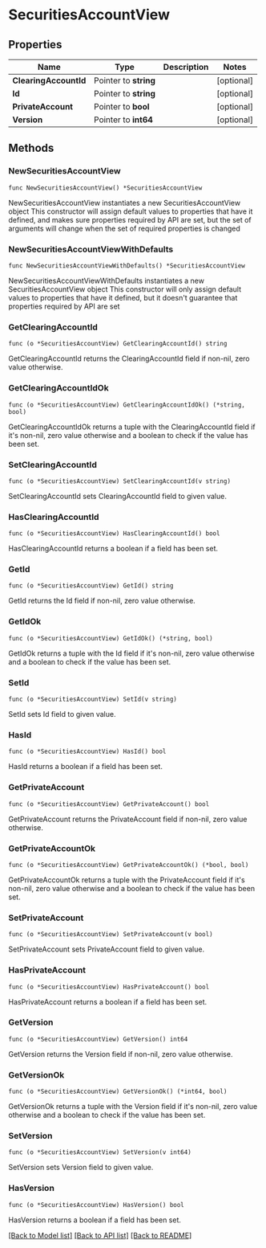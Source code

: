 # SecuritiesAccountView

## Properties

Name | Type | Description | Notes
------------ | ------------- | ------------- | -------------
**ClearingAccountId** | Pointer to **string** |  | [optional] 
**Id** | Pointer to **string** |  | [optional] 
**PrivateAccount** | Pointer to **bool** |  | [optional] 
**Version** | Pointer to **int64** |  | [optional] 

## Methods

### NewSecuritiesAccountView

`func NewSecuritiesAccountView() *SecuritiesAccountView`

NewSecuritiesAccountView instantiates a new SecuritiesAccountView object
This constructor will assign default values to properties that have it defined,
and makes sure properties required by API are set, but the set of arguments
will change when the set of required properties is changed

### NewSecuritiesAccountViewWithDefaults

`func NewSecuritiesAccountViewWithDefaults() *SecuritiesAccountView`

NewSecuritiesAccountViewWithDefaults instantiates a new SecuritiesAccountView object
This constructor will only assign default values to properties that have it defined,
but it doesn't guarantee that properties required by API are set

### GetClearingAccountId

`func (o *SecuritiesAccountView) GetClearingAccountId() string`

GetClearingAccountId returns the ClearingAccountId field if non-nil, zero value otherwise.

### GetClearingAccountIdOk

`func (o *SecuritiesAccountView) GetClearingAccountIdOk() (*string, bool)`

GetClearingAccountIdOk returns a tuple with the ClearingAccountId field if it's non-nil, zero value otherwise
and a boolean to check if the value has been set.

### SetClearingAccountId

`func (o *SecuritiesAccountView) SetClearingAccountId(v string)`

SetClearingAccountId sets ClearingAccountId field to given value.

### HasClearingAccountId

`func (o *SecuritiesAccountView) HasClearingAccountId() bool`

HasClearingAccountId returns a boolean if a field has been set.

### GetId

`func (o *SecuritiesAccountView) GetId() string`

GetId returns the Id field if non-nil, zero value otherwise.

### GetIdOk

`func (o *SecuritiesAccountView) GetIdOk() (*string, bool)`

GetIdOk returns a tuple with the Id field if it's non-nil, zero value otherwise
and a boolean to check if the value has been set.

### SetId

`func (o *SecuritiesAccountView) SetId(v string)`

SetId sets Id field to given value.

### HasId

`func (o *SecuritiesAccountView) HasId() bool`

HasId returns a boolean if a field has been set.

### GetPrivateAccount

`func (o *SecuritiesAccountView) GetPrivateAccount() bool`

GetPrivateAccount returns the PrivateAccount field if non-nil, zero value otherwise.

### GetPrivateAccountOk

`func (o *SecuritiesAccountView) GetPrivateAccountOk() (*bool, bool)`

GetPrivateAccountOk returns a tuple with the PrivateAccount field if it's non-nil, zero value otherwise
and a boolean to check if the value has been set.

### SetPrivateAccount

`func (o *SecuritiesAccountView) SetPrivateAccount(v bool)`

SetPrivateAccount sets PrivateAccount field to given value.

### HasPrivateAccount

`func (o *SecuritiesAccountView) HasPrivateAccount() bool`

HasPrivateAccount returns a boolean if a field has been set.

### GetVersion

`func (o *SecuritiesAccountView) GetVersion() int64`

GetVersion returns the Version field if non-nil, zero value otherwise.

### GetVersionOk

`func (o *SecuritiesAccountView) GetVersionOk() (*int64, bool)`

GetVersionOk returns a tuple with the Version field if it's non-nil, zero value otherwise
and a boolean to check if the value has been set.

### SetVersion

`func (o *SecuritiesAccountView) SetVersion(v int64)`

SetVersion sets Version field to given value.

### HasVersion

`func (o *SecuritiesAccountView) HasVersion() bool`

HasVersion returns a boolean if a field has been set.


[[Back to Model list]](../README.md#documentation-for-models) [[Back to API list]](../README.md#documentation-for-api-endpoints) [[Back to README]](../README.md)


